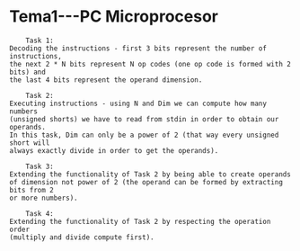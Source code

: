 # Tema1---PC Microprocesor

        Task 1:
    Decoding the instructions - first 3 bits represent the number of instructions,
    the next 2 * N bits represent N op codes (one op code is formed with 2 bits) and
    the last 4 bits represent the operand dimension.

        Task 2:
    Executing instructions - using N and Dim we can compute how many numbers 
    (unsigned shorts) we have to read from stdin in order to obtain our operands.
    In this task, Dim can only be a power of 2 (that way every unsigned short will
    always exactly divide in order to get the operands).

        Task 3:
    Extending the functionality of Task 2 by being able to create operands
    of dimension not power of 2 (the operand can be formed by extracting bits from 2
    or more numbers).

        Task 4:
    Extending the functionality of Task 2 by respecting the operation order 
    (multiply and divide compute first).
